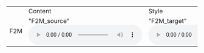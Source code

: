 
  <table>
  <tr>
    <td></td>
    <td>Content</td>
    <td>Style</td>
    <td>Conversion</td>
  </tr>
  
  <tr>
    <td>F2M</td>
    <td>
          "F2M_source"
          <audio controls autoplay>
                <source src="https://github.com/w7852410/audio_sample/raw/gh-pages/VCC2018/Female30001.wav" type="audio/mpeg">
          </audio></td>
    <td>
          "F2M_target"
          <audio controls autoplay>
                <source src="https://github.com/w7852410/audio_sample/raw/gh-pages/VCC2018/Male30001.wav" type="audio/mpeg">
          </audio></td>
    <td>
          "F2M_nvcneto"
          <audio controls autoplay>
                <source src="https://github.com/w7852410/audio_sample/raw/gh-pages/VCC2018/SF1-SM2-30001.wav" type="audio/mpeg">
          </audio></td>
  </tr>
  
</table>

